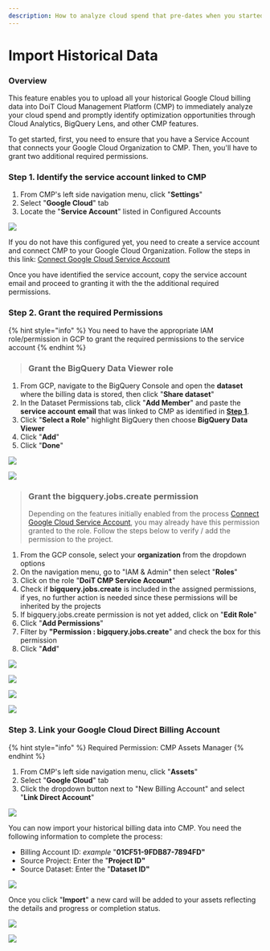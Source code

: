 ```yaml
---
description: How to analyze cloud spend that pre-dates when you started using the CMP
---
```


# Import Historical Data

### Overview

This feature enables you to upload all your historical Google Cloud billing data into DoiT Cloud Management Platform \(CMP\) to immediately analyze your cloud spend and promptly identify optimization opportunities through Cloud Analytics, BigQuery Lens, and other CMP features.

To get started, first, you need to ensure that you have a Service Account that connects your Google Cloud Organization to CMP. Then, you'll have to grant two additional required permissions.

### Step 1. Identify the service account linked to CMP

1. From CMP's left side navigation menu, click "**Settings**"
2. Select "**Google Cloud**" tab
3. Locate the "**Service Account**" listed in Configured Accounts

![](../.gitbook/assets/image%20%28103%29.png)

If you do not have this configured yet, you need to create a service account and connect CMP to your Google Cloud Organization. Follow the steps in this link: [Connect Google Cloud Service Account](https://help.doit-intl.com/google-cloud/connect-google-cloud-service-account)

Once you have identified the service account, copy the service account email and proceed to granting it with the the additional required permissions.



### Step 2. Grant the required Permissions

{% hint style="info" %}
You need to have the appropriate IAM role/permission in GCP to grant the required permissions to the service account
{% endhint %}

> ###  Grant the **BigQuery Data Viewer role**

1. From GCP, navigate to the BigQuery Console and open the **dataset** where the billing data is stored, then click  "**Share dataset**"
2. In the Dataset Permissions tab, click "**Add Member**" and paste the **service account** **email** that was linked to CMP as identified in [**Step 1**](import-historical-billing-data.md#step-1-identify-the-service-account-linked-to-cmp).
3. Click "**Select a Role**" highlight BigQuery then choose **BigQuery Data Viewer**
4. Click "**Add**" 
5. Click "**Done**"

![](../.gitbook/assets/image%20%2896%29.png)

![](../.gitbook/assets/image%20%2894%29.png)



> ### Grant the **bigquery.jobs.create permission**
>
> Depending on the features initially enabled from the process [Connect Google Cloud Service Account](https://help.doit-intl.com/google-cloud/connect-google-cloud-service-account), you may already have this permission granted to the role. Follow the steps below to verify / add the permission to the project.

1. From the GCP console, select your **organization** from the dropdown options
2.  On the navigation menu, go to "IAM & Admin" then select "**Roles**"
3. Click on the role "**DoiT CMP Service Account**"
4. Check if **bigquery.jobs.create** is included in the assigned permissions, if yes, no further action is needed since these permissions will be inherited by the projects
5. If bigquery.jobs.create permission is not yet added, click on "**Edit Role**"
6. Click "**Add Permissions**"
7. Filter by **"Permission : bigquery.jobs.create**" and check the box for this permission
8. Click "**Add**"

![](../.gitbook/assets/image%20%28116%29.png)

![](../.gitbook/assets/image%20%28117%29.png)

![](../.gitbook/assets/image%20%28108%29.png)

![](../.gitbook/assets/image%20%28112%29.png)



### Step 3. Link your Google Cloud Direct Billing Account

{% hint style="info" %}
Required Permission: CMP Assets Manager
{% endhint %}

1. From CMP's left side navigation menu, click "**Assets**"
2. Select "**Google Cloud**" tab
3. Click the dropdown button next to "New Billing Account" and select "**Link Direct Account**"

![](../.gitbook/assets/image%20%28107%29.png)

You can now import your historical billing data into CMP. You need the following information to complete the process:

* Billing Account ID: _example_ "**01CF51-9FDB87-7894FD"**
* Source Project: Enter the "**Project ID"**
* Source Dataset: Enter the "**Dataset ID"**

![](../.gitbook/assets/image%20%28119%29.png)

Once you click "**Import**" a new card will be added to your assets reflecting the details and progress or completion status.  

![](../.gitbook/assets/image%20%28115%29.png)

![](../.gitbook/assets/image%20%28128%29.png)

